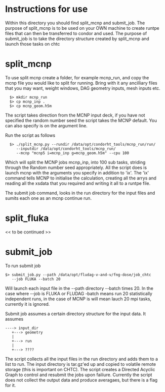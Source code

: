 Instructions for use
====================================

Within this directory you should find split_mcnp and submit_job. The purpose
of split_mcnp is to be used on your OWN machine to create runtpe files that can
then be transferred to condor and used. The purpose of  submit_job is to take
the directory structure created by split_mcnp and launch those tasks on chtc

split_mcnp
=====================================
To use split mcnp create a folder, for example mcnp_run, and copy the mcnp 
file you would like to split for running. Bring with it any ancilliary files
that you may want, weight windows, DAG geometry inputs, mesh inputs etc.

      $> mkdir mcnp_run
      $> cp mcnp_inp .
      $> cp mcnp_geom.h5m

The script takes direction from the MCNP input deck, if you have not specified
the random number seed the script takes the MCNP default. You can also specify
is on the argument line. 

Run the script as follows

      $> ./split_mcnp.py --rundir /data/opt/condorht_tools/mcnp_run/run/ 
         --inputdir /data/opt/condorht_tools/mcnp_run/ 
         --mcnp "mcnp5 i=mcnp_inp g=mcnp_geom.h5m" --cpu 100 

Which will split the MCNP jobs mcnp_inp, into 100 sub tasks, striding through 
the Random number seed appropriately. All the script does is launch mcnp with 
the arguments you specify in addition to 'ix'. The 'ix' command tells MCNP
to initialise the calculation, creating all the arrys and reading all the xsdata
that you required and writing it all to a runtpe file.

The submit job command, looks in the run directory for the input files and 
sumits each one as an mcnp continue run.

split_fluka
=====================================
<< to be continued >>

submit_job
=====================================
To run submit job

    $> submit_job.py --path /data/opt/fludag-v-and-v/fng-dose/job_chtc 
       --job FLUKA --batch 20

Will launch each input file in the --path directory --batch times 20. In the 
case where --job is FLUKA or FLUDAG -batch means run 20 statistically 
independent runs, in the case of MCNP is will mean lauch 20 mpi tasks, 
currently it is ignored.

Submit job assumes a certain directory structure for the input data. It assumes

    ----> input_dir
       +---> geometry
       |
       +---> run
       |
       +---> ????

The script collects all the input files in the run directory and adds them
to a list to run. The input directory is tar.gz'ed up and copied to volatile
remote storage (this is important on CHTC). The script creates a Directed 
Acyclic Graph to control and resubmit the jobs upon failiure. Currently
the script does not collect the output data and produce averagaes, but there is
a flag for it.